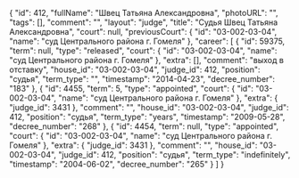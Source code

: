 {
    "id": 412,
    "fullName": "Швец Татьяна Александровна",
    "photoURL": "",
    "tags": [],
    "comment": "",
    "layout": "judge",
    "title": "Судья Швец Татьяна Александровна",
    "court": null,
    "previousCourt": {
        "id": "03-002-03-04",
        "name": "суд Центрального района г. Гомеля"
    },
    "career": [
        {
            "id": 59375,
            "term": null,
            "type": "released",
            "court": {
                "id": "03-002-03-04",
                "name": "суд Центрального района г. Гомеля"
            },
            "extra": [],
            "comment": "выход в отставку",
            "house_id": "03-002-03-04",
            "judge_id": 412,
            "position": "судья",
            "term_type": "",
            "timestamp": "2014-04-23",
            "decree_number": "183"
        },
        {
            "id": 4455,
            "term": 5,
            "type": "appointed",
            "court": {
                "id": "03-002-03-04",
                "name": "суд Центрального района г. Гомеля"
            },
            "extra": {
                "judge_id": 3431
            },
            "comment": "",
            "house_id": "03-002-03-04",
            "judge_id": 412,
            "position": "судья",
            "term_type": "years",
            "timestamp": "2009-05-28",
            "decree_number": "268"
        },
        {
            "id": 4454,
            "term": null,
            "type": "appointed",
            "court": {
                "id": "03-002-03-04",
                "name": "суд Центрального района г. Гомеля"
            },
            "extra": {
                "judge_id": 3431
            },
            "comment": "",
            "house_id": "03-002-03-04",
            "judge_id": 412,
            "position": "судья",
            "term_type": "indefinitely",
            "timestamp": "2004-06-02",
            "decree_number": "265"
        }
    ]
}